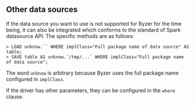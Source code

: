 ## Other data sources

If the data source you want to use is not supported for Byzer for the time being, it can also be integrated which conforms to the standard of Spark datasource API.
The specific methods are as follows:

```
> LOAD unknow.`` WHERE implClass="Full package name of data source" AS table;
> SAVE table AS unknow.`/tmp/...` WHERE implClass="Full package name of data source";
```

The word `unknow` is arbitrary because Byzer uses the full package name configured in `implClass`.

If the driver has other parameters, they can be configured in the `where` clause.

